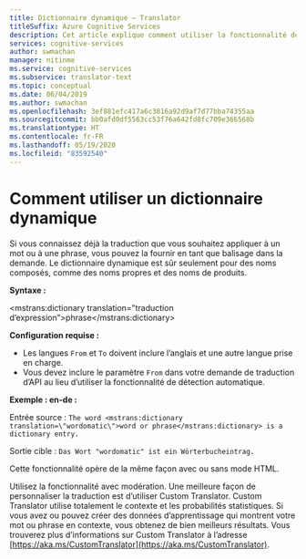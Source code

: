 ```yaml
---
title: Dictionnaire dynamique – Translator
titleSuffix: Azure Cognitive Services
description: Cet article explique comment utiliser la fonctionnalité de dictionnaire dynamique d’Azure Cognitive Services Translator.
services: cognitive-services
author: swmachan
manager: nitinme
ms.service: cognitive-services
ms.subservice: translator-text
ms.topic: conceptual
ms.date: 06/04/2019
ms.author: swmachan
ms.openlocfilehash: 3ef881efc417a6c3816a92d9af7d77bba74355aa
ms.sourcegitcommit: bb0afd0df5563cc53f76a642fd8fc709e366568b
ms.translationtype: HT
ms.contentlocale: fr-FR
ms.lasthandoff: 05/19/2020
ms.locfileid: "83592540"
---
```

# <a name="how-to-use-a-dynamic-dictionary"></a>Comment utiliser un dictionnaire dynamique

Si vous connaissez déjà la traduction que vous souhaitez appliquer à un mot ou à une phrase, vous pouvez la fournir en tant que balisage dans la demande. Le dictionnaire dynamique est sûr seulement pour des noms composés, comme des noms propres et des noms de produits.

**Syntaxe :**

<mstrans:dictionary translation=”traduction d’expression”>phrase</mstrans:dictionary>

**Configuration requise :**

* Les langues `From` et `To` doivent inclure l’anglais et une autre langue prise en charge. 
* Vous devez inclure le paramètre `From` dans votre demande de traduction d’API au lieu d’utiliser la fonctionnalité de détection automatique. 

**Exemple : en-de :**

Entrée source : `The word <mstrans:dictionary translation=\"wordomatic\">word or phrase</mstrans:dictionary> is a dictionary entry.`

Sortie cible : `Das Wort "wordomatic" ist ein Wörterbucheintrag.`

Cette fonctionnalité opère de la même façon avec ou sans mode HTML.

Utilisez la fonctionnalité avec modération. Une meilleure façon de personnaliser la traduction est d’utiliser Custom Translator. Custom Translator utilise totalement le contexte et les probabilités statistiques. Si vous avez ou pouvez créer des données d’apprentissage qui montrent votre mot ou phrase en contexte, vous obtenez de bien meilleurs résultats. Vous trouverez plus d’informations sur Custom Translator à l’adresse [https://aka.ms/CustomTranslator](https://aka.ms/CustomTranslator).